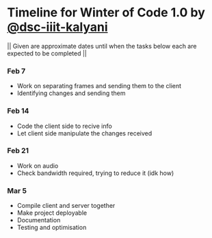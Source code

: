 # Timeline for Winter of Code 1.0 by [@dsc-iiit-kalyani](https://github.com/DSC-IIIT-Kalyani)

|| Given are approximate dates until when the tasks below each are expected to be completed ||

### Feb 7
* Work on separating frames and sending them to the client
* Identifying changes and sending them 
### Feb 14
* Code the client side to recive info
* Let client side manipulate the changes received
### Feb 21
* Work on audio
* Check bandwidth required, trying to reduce it (idk how) 
### Mar 5
* Compile client and server together
* Make project deployable
* Documentation
* Testing and optimisation
